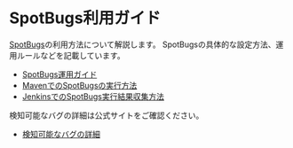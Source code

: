 # SpotBugs利用ガイド

[SpotBugs](http://spotbugs.readthedocs.io/ja/latest/index.html)の利用方法について解説します。 SpotBugsの具体的な設定方法、運用ルールなどを記載しています。

- [SpotBugs運用ガイド](./Ops-Rule.md)
- [MavenでのSpotBugsの実行方法](./Maven-settings.md)
- [JenkinsでのSpotBugs実行結果収集方法](./Jenkins-settings.md)

検知可能なバグの詳細は公式サイトをご確認ください。

- [検知可能なバグの詳細](http://spotbugs.readthedocs.io/ja/latest/bugDescriptions.html)
